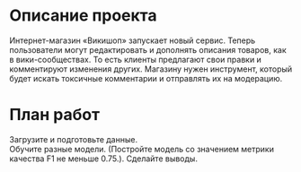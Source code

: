 # Описание проекта
Интернет-магазин «Викишоп» запускает новый сервис. Теперь пользователи могут редактировать и дополнять описания товаров, как в вики-сообществах. То есть клиенты предлагают свои правки и комментируют изменения других. Магазину нужен инструмент, который будет искать токсичные комментарии и отправлять их на модерацию.

# План работ
Загрузите и подготовьте данные.  
Обучите разные модели. (Постройте модель со значением метрики качества F1 не меньше 0.75.). 
Сделайте выводы.  

